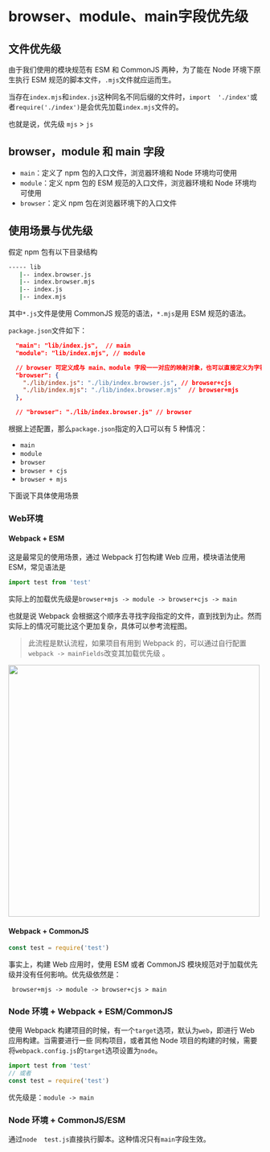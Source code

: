 # browser、module、main字段优先级
## 文件优先级
由于我们使用的模块规范有 ESM 和 CommonJS 两种，为了能在 Node 环境下原生执行 ESM 规范的脚本文件，`.mjs`文件就应运而生。

当存在`index.mjs`和`index.js`这种同名不同后缀的文件时，`import  './index'`或者`require('./index')`是会优先加载`index.mjs`文件的。

也就是说，优先级 `mjs` > `js`

## browser，module 和 main 字段
- `main`：定义了 npm 包的入口文件，浏览器环境和 Node 环境均可使用
- `module`：定义 npm 包的 ESM 规范的入口文件，浏览器环境和 Node 环境均可使用
- `browser`：定义 npm 包在浏览器环境下的入口文件
## 使用场景与优先级
假定 npm 包有以下目录结构
```bash
----- lib
   |-- index.browser.js
   |-- index.browser.mjs
   |-- index.js
   |-- index.mjs
```
其中`*.js`文件是使用 CommonJS 规范的语法，`*.mjs`是用 ESM 规范的语法。

`package.json`文件如下：
```json
  "main": "lib/index.js",  // main 
  "module": "lib/index.mjs", // module

  // browser 可定义成与 main、module 字段一一对应的映射对象，也可以直接定义为字符串
  "browser": {
    "./lib/index.js": "./lib/index.browser.js", // browser+cjs
    "./lib/index.mjs": "./lib/index.browser.mjs"  // browser+mjs
  },

  // "browser": "./lib/index.browser.js" // browser
```
根据上述配置，那么`package.json`指定的入口可以有 5 种情况：
- `main`
- `module`
- `browser`
- `browser + cjs`
- `browser + mjs`

下面说下具体使用场景
### Web环境
#### Webpack + ESM
这是最常见的使用场景，通过 Webpack 打包构建 Web 应用，模块语法使用 ESM，常见语法是
```javascript
import test from 'test'
```
实际上的加载优先级是`browser+mjs -> module -> browser+cjs -> main`

也就是说 Webpack 会根据这个顺序去寻找字段指定的文件，直到找到为止。然而实际上的情况可能比这个更加复杂，具体可以参考流程图。
>此流程是默认流程，如果项目有用到 Webpack 的，可以通过自行配置`webpack -> mainFields`改变其加载优先级 。

<img src="https://gitee.com/CwdyBic/myBlog/raw/master/assets/Node/入口文件字段使用流程.png" width="500px" />

#### Webpack + CommonJS
```javascript
const test = require('test')
```
事实上，构建 Web 应用时，使用 ESM 或者 CommonJS 模块规范对于加载优先级并没有任何影响。优先级依然是：
```text
 browser+mjs -> module -> browser+cjs > main
```
### Node 环境 + Webpack + ESM/CommonJS
使用 Webpack 构建项目的时候，有一个`target`选项，默认为`web`，即进行 Web 应用构建。当需要进行一些 同构项目，或者其他 Node 项目的构建的时候，需要将`webpack.config.js`的`target`选项设置为`node`。
```javascript
import test from 'test'
// 或者 
const test = require('test')
```
优先级是：`module -> main`
### Node 环境 + CommonJS/ESM
通过`node  test.js`直接执行脚本。这种情况只有`main`字段生效。

